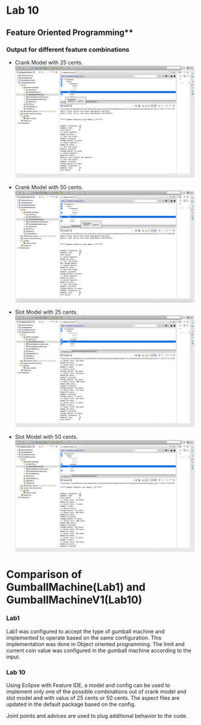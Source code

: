 # Lab 10 

## Feature Oriented Programming**

### Output for different feature combinations

* Crank Model with 25 cents.
![alt text](https://github.com/prachichouksey/cmpe202/blob/master/lab10/output/CrankModel-25Cents.png)

* Crank Model with 50 cents.
![alt text](https://github.com/prachichouksey/cmpe202/blob/master/lab10/output/CrankModel-50Cents.png)

* Slot Model with 25 cents.
![alt text](https://github.com/prachichouksey/cmpe202/blob/master/lab10/output/SlotModel-25Cents.png)

* Slot Model with 50 cents.
![alt text](https://github.com/prachichouksey/cmpe202/blob/master/lab10/output/SlotModel-50Cents.png)

# Comparison of GumballMachine(Lab1) and GumballMachineV1(Lab10)

### Lab1

Lab1 was configured to accept the type of gumball machine and implemented to operate based on the same configuration. 
This implementation was done in Object oriented programming.
The limit and current coin value was configured in the gumball machine according to the input.

### Lab 10

Using Eclipse with Feature IDE, a model and config can be used to implement only one of the possible combinations out of crank model and slot model and with valus of 25 cents or 50 cents.
The aspect files are updated in the default package based on the config.

Joint points and advices are used to plug additional behavior to the code.
